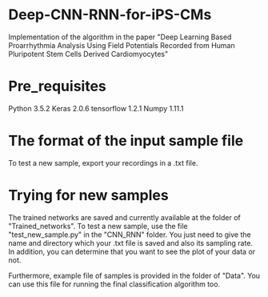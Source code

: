 # Deep-CNN-RNN-for-iPS-CMs
Implementation of the algorithm in the paper "Deep Learning Based Proarrhythmia Analysis Using Field Potentials Recorded from Human Pluripotent Stem Cells Derived Cardiomyocytes"

# Pre_requisites
Python 3.5.2 Keras 2.0.6 tensorflow 1.2.1 Numpy 1.11.1

# The format of the input sample file
To test a new sample, export your recordings in a .txt file.

# Trying for new samples
The trained networks are saved and currently available at the folder of "Trained_networks". To test a new sample, use the file "test_new_sample.py" in the "CNN_RNN" folder. You just need to give the name and directory which your .txt file is saved and also its sampling rate. In addition, you can determine that you want to see the plot of your data or not.

Furthermore, example file of samples is provided in the folder of "Data". You can use this file for running the final classification algorithm too.
